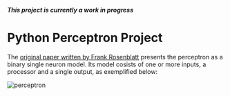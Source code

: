 ***This project is currently a work in progress***

# Python Perceptron Project

The [original paper written by Frank Rosenblatt](https://citeseerx.ist.psu.edu/document?repid=rep1&type=pdf&doi=65a83117cbcc4e6eb7c6ac5be8e61195dc84b9fc) presents the perceptron as a binary single neuron model. Its model cosists of one or more inputs, a processor and a single output, as exemplified below:

![perceptron](https://www.allaboutcircuits.com/uploads/articles/how-to-train-a-basic-perceptron-neural-network_rk_aac_image1.jpg)